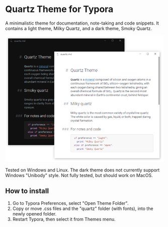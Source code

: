 # Quartz Theme for Typora

A minimalistic theme for documentation, note-taking and code snippets. It contains a light theme, Milky Quartz, and a dark theme, Smoky Quartz.

![screen1](screen1.png)

Tested on Windows and Linux. The dark theme does not currently support Windows "Unibody" style. Not fully tested, but should work on MacOS.

## How to install

1. Go to Typora Preferences, select "Open Theme Folder".
2. Copy or move .css files and the "quartz" folder (with fonts), into the newly opened folder.
3. Restart Typora, then select it from Themes menu.
